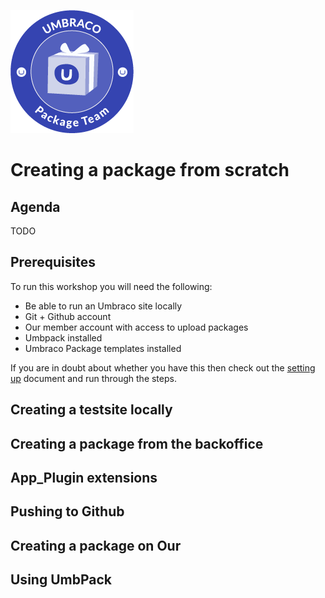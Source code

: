 ![Package team logo][team-logo]

# Creating a package from scratch

## Agenda

TODO

## Prerequisites

To run this workshop you will need the following:

- Be able to run an Umbraco site locally
- Git + Github account
- Our member account with access to upload packages
- Umbpack installed
- Umbraco Package templates installed

If you are in doubt about whether you have this then check out the [setting up][set-up] document and run through the steps.

## Creating a testsite locally

## Creating a package from the backoffice

## App_Plugin extensions

## Pushing to Github

## Creating a package on Our

## Using UmbPack 


[team-logo]: images/U_Package_team.png "Package team logo"
[set-up]: set-up.md "Setting up"